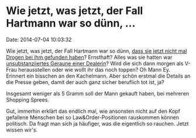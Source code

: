 Wie jetzt, was jetzt, der Fall Hartmann war so dünn, \...
=========================================================

Date: 2014-07-04 10:03:32

Wie jetzt, was jetzt, der Fall Hartmann war so dünn, [dass sie jetzt
nicht mal Drogen bei ihm gefunden
haben](http://spiegel.de/article.do?id=978951)? Ernsthaft? Alles was sie
hatten war [unsubstanziiertes Geraune einer
Dealerin](http://spiegel.de/article.do?id=979000)? Wird die sich dann
morgen als V-Frau herausstellen oder wie wollt ihr das noch toppen? Oh
Mann Ey. Erinnert ein bisschen an den Kachelmann. Aber schön erstmal die
Details an die Presse geben, damit der auch ganz sicher beruflich tot
ist, ja?

Insgesamt weniger als 5 Gramm soll der Mann gekauft haben, bei mehreren
Shopping Sprees.

Gut, immerhin erklärt das endlich mal, wie ansonsten nicht auf den Kopf
gefallene Menschen bei so Law&Order-Positionen rauskommen können
politisch. Da fragt man sich ja häufiger, was die eigentlich so rauchen.
Jetzt wissen wir\'s.
